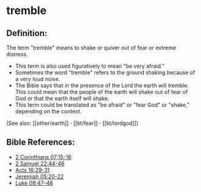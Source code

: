 # tremble #

## Definition: ##

The term "tremble" means to shake or quiver out of fear or extreme distress.

* This term is also used figuratively to mean "be very afraid."
* Sometimes the word "tremble" refers to the ground shaking because of a very loud noise.
* The Bible says that in the presence of the Lord the earth will tremble. This could mean that the people of the earth will shake out of fear of God or that the earth itself will shake.
* This term could be translated as "be afraid" or "fear God" or "shake," depending on the context.

(See also: [[other/earth]] **·** [[kt/fear]] **·** [[kt/lordgod]])

## Bible References: ##

* [2 Corinthians 07:15-16](en/tn/2co/help/07/15)
* [2 Samuel 22:44-46](en/tn/2sa/help/22/44)
* [Acts 16:29-31](en/tn/act/help/16/29)
* [Jeremiah 05:20-22](en/tn/jer/help/05/20)
* [Luke 08:47-48](en/tn/luk/help/08/47)